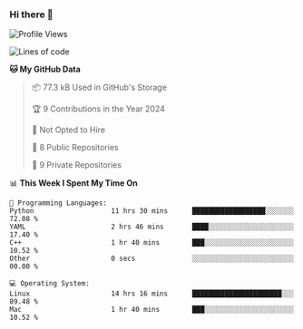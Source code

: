 ### Hi there 👋

<!--
**huayuan4396/huayuan4396** is a ✨ _special_ ✨ repository because its `README.md` (this file) appears on your GitHub profile.

Here are some ideas to get you started:

- 🔭 I’m currently working on ...
- 🌱 I’m currently learning ...
- 👯 I’m looking to collaborate on ...
- 🤔 I’m looking for help with ...
- 💬 Ask me about ...
- 📫 How to reach me: ...
- 😄 Pronouns: ...
- ⚡ Fun fact: ...
-->

<!--START_SECTION:waka-->
![Profile Views](http://img.shields.io/badge/Profile%20Views-2-blue)

![Lines of code](https://img.shields.io/badge/From%20Hello%20World%20I%27ve%20Written-5.7%20thousand%20lines%20of%20code-blue)

**🐱 My GitHub Data** 

> 📦 77.3 kB Used in GitHub's Storage 
 > 
> 🏆 9 Contributions in the Year 2024
 > 
> 🚫 Not Opted to Hire
 > 
> 📜 8 Public Repositories 
 > 
> 🔑 9 Private Repositories 
 > 
📊 **This Week I Spent My Time On** 

```text
💬 Programming Languages: 
Python                   11 hrs 30 mins      ██████████████████░░░░░░░   72.08 % 
YAML                     2 hrs 46 mins       ████░░░░░░░░░░░░░░░░░░░░░   17.40 % 
C++                      1 hr 40 mins        ███░░░░░░░░░░░░░░░░░░░░░░   10.52 % 
Other                    0 secs              ░░░░░░░░░░░░░░░░░░░░░░░░░   00.00 % 

💻 Operating System: 
Linux                    14 hrs 16 mins      ██████████████████████░░░   89.48 % 
Mac                      1 hr 40 mins        ███░░░░░░░░░░░░░░░░░░░░░░   10.52 % 
```


<!--END_SECTION:waka-->
